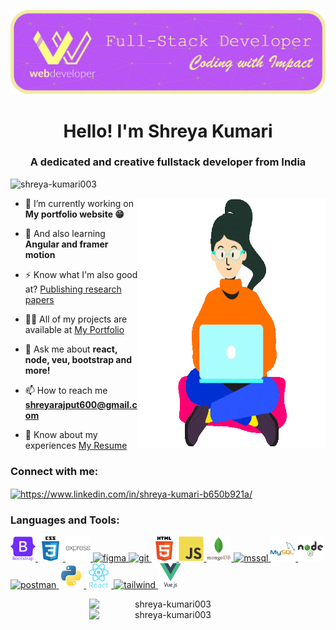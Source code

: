 [![MasterHead](https://github.com/Shreya-Kumari003/Shreya-Kumari003/blob/main/banner.png)](https://github.com/Shreya-Kumari003)

<h1 align="center">Hello! I'm Shreya Kumari</h1>
<h3 align="center">A dedicated and creative fullstack developer from India</h3>

<p align="left"> <img src="https://komarev.com/ghpvc/?username=shreya-kumari003&label=Profile%20views&color=0e75b6&style=flat" alt="shreya-kumari003" /> </p>

<img align="right" alt="Coding" width="300" height="400" src="https://github.com/Shreya-Kumari003/Shreya-Kumari003/blob/main/banner.gif">

- 🔭 I’m currently working on **My portfolio website 😁**

- 🌱 And also learning **Angular and framer motion**

- ⚡ Know what I'm also good at? [Publishing research papers](https://ieeexplore.ieee.org/abstract/document/10668899)

- 👨‍💻 All of my projects are available at [My Portfolio](https://my-portfolio-pi-six-64.vercel.app/)

- 💬 Ask me about **react, node, veu, bootstrap and more!**

- 📫 How to reach me **shreyarajput600@gmail.com**

- 📄 Know about my experiences [My Resume](https://drive.google.com/file/d/1Zj53EiWZffCDEh5BxXShb8EDEkX36q_S/view)

<h3 align="left">Connect with me:</h3>
<p align="left">
<a href="https://www.linkedin.com/in/shreya-kumari-b650b921a/" target="blank"><img align="center" src="https://raw.githubusercontent.com/rahuldkjain/github-profile-readme-generator/master/src/images/icons/Social/linked-in-alt.svg" alt="https://www.linkedin.com/in/shreya-kumari-b650b921a/" height="30" width="40" /></a>
</p>

<h3 align="left">Languages and Tools:</h3>
<p align="left"> <a href="https://getbootstrap.com" target="_blank" rel="noreferrer"> <img src="https://raw.githubusercontent.com/devicons/devicon/master/icons/bootstrap/bootstrap-plain-wordmark.svg" alt="bootstrap" width="40" height="40"/> </a> <a href="https://www.w3schools.com/css/" target="_blank" rel="noreferrer"> <img src="https://raw.githubusercontent.com/devicons/devicon/master/icons/css3/css3-original-wordmark.svg" alt="css3" width="40" height="40"/> </a> <a href="https://expressjs.com" target="_blank" rel="noreferrer"> <img src="https://raw.githubusercontent.com/devicons/devicon/master/icons/express/express-original-wordmark.svg" alt="express" width="40" height="40"/> </a> <a href="https://www.figma.com/" target="_blank" rel="noreferrer"> <img src="https://www.vectorlogo.zone/logos/figma/figma-icon.svg" alt="figma" width="40" height="40"/> </a> <a href="https://git-scm.com/" target="_blank" rel="noreferrer"> <img src="https://www.vectorlogo.zone/logos/git-scm/git-scm-icon.svg" alt="git" width="40" height="40"/> </a> <a href="https://www.w3.org/html/" target="_blank" rel="noreferrer"> <img src="https://raw.githubusercontent.com/devicons/devicon/master/icons/html5/html5-original-wordmark.svg" alt="html5" width="40" height="40"/> </a> <a href="https://developer.mozilla.org/en-US/docs/Web/JavaScript" target="_blank" rel="noreferrer"> <img src="https://raw.githubusercontent.com/devicons/devicon/master/icons/javascript/javascript-original.svg" alt="javascript" width="40" height="40"/> </a> <a href="https://www.mongodb.com/" target="_blank" rel="noreferrer"> <img src="https://raw.githubusercontent.com/devicons/devicon/master/icons/mongodb/mongodb-original-wordmark.svg" alt="mongodb" width="40" height="40"/> </a> <a href="https://www.microsoft.com/en-us/sql-server" target="_blank" rel="noreferrer"> <img src="https://www.svgrepo.com/show/303229/microsoft-sql-server-logo.svg" alt="mssql" width="40" height="40"/> </a> <a href="https://www.mysql.com/" target="_blank" rel="noreferrer"> <img src="https://raw.githubusercontent.com/devicons/devicon/master/icons/mysql/mysql-original-wordmark.svg" alt="mysql" width="40" height="40"/> </a> <a href="https://nodejs.org" target="_blank" rel="noreferrer"> <img src="https://raw.githubusercontent.com/devicons/devicon/master/icons/nodejs/nodejs-original-wordmark.svg" alt="nodejs" width="40" height="40"/> </a> <a href="https://postman.com" target="_blank" rel="noreferrer"> <img src="https://www.vectorlogo.zone/logos/getpostman/getpostman-icon.svg" alt="postman" width="40" height="40"/> </a> <a href="https://www.python.org" target="_blank" rel="noreferrer"> <img src="https://raw.githubusercontent.com/devicons/devicon/master/icons/python/python-original.svg" alt="python" width="40" height="40"/> </a> <a href="https://reactjs.org/" target="_blank" rel="noreferrer"> <img src="https://raw.githubusercontent.com/devicons/devicon/master/icons/react/react-original-wordmark.svg" alt="react" width="40" height="40"/> </a> <a href="https://tailwindcss.com/" target="_blank" rel="noreferrer"> <img src="https://www.vectorlogo.zone/logos/tailwindcss/tailwindcss-icon.svg" alt="tailwind" width="40" height="40"/> </a> <a href="https://vuejs.org/" target="_blank" rel="noreferrer"> <img src="https://raw.githubusercontent.com/devicons/devicon/master/icons/vuejs/vuejs-original-wordmark.svg" alt="vuejs" width="40" height="40"/> </a> </p>

<div align="center" style="display: flex; justify-content: center; align-items: center; flex-direction: column-reverse">
    <img src="https://github-readme-stats.vercel.app/api/top-langs?username=shreya-kumari003&show_icons=true&locale=en&layout=compact" alt="shreya-kumari003" style="width: 50%;">
    <img src="https://github-readme-streak-stats.herokuapp.com/?user=shreya-kumari003" alt="shreya-kumari003" style="width: 50%;">
</div>


